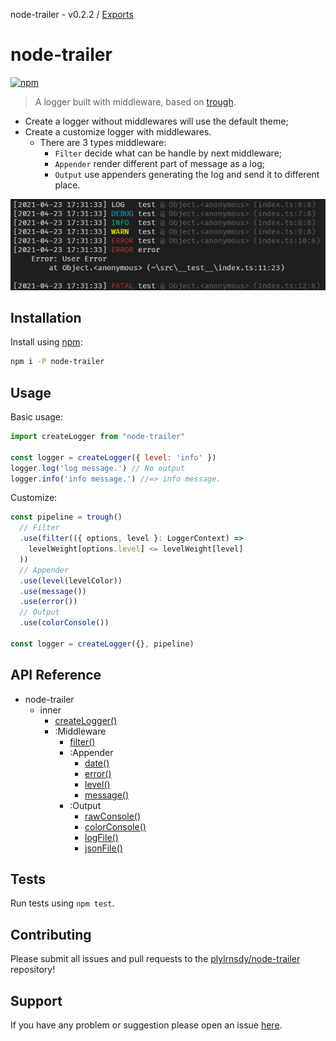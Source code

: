 node-trailer - v0.2.2 / [Exports](modules.md)

# node-trailer

[![npm](https://img.shields.io/npm/v/node-trailer.svg)](https://npmjs.org/package/node-trailer)

> A logger built with middleware, based on [trough](https://github.com/wooorm/trough).

* Create a logger without middlewares will use the default theme;
* Create a customize logger with middlewares.
  * There are 3 types middleware:
    * `Filter` decide what can be handle by next middleware;
    * `Appender` render different part of message as a log;
    * `Output` use appenders generating the log and send it to different place.

![Preview](./images/preview.png)

## Installation

Install using [npm](https://www.npmjs.org/):

```sh
npm i -P node-trailer
```

## Usage

Basic usage:

```javascript
import createLogger from "node-trailer"

const logger = createLogger({ level: 'info' })
logger.log('log message.') // No output
logger.info('info message.') //=> info message.
```

Customize:

```javascript
const pipeline = trough()
  // Filter
  .use(filter(({ options, level }: LoggerContext) =>
    levelWeight[options.level] <= levelWeight[level]
  ))
  // Appender
  .use(level(levelColor))
  .use(message())
  .use(error())
  // Output
  .use(colorConsole())

const logger = createLogger({}, pipeline)
```

## API Reference

- node-trailer
  - inner
    - [createLogger()](./docs/modules.md#createLogger)
    - :Middleware
      - [filter()](./docs/modules.md#filter)
      - :Appender
        - [date()](./docs/modules.md#date)
        - [error()](./docs/modules.md#error)
        - [level()](./docs/modules.md#level)
        - [message()](./docs/modules.md#message)
      - :Output
        - [rawConsole()](./docs/modules.md#rawConsole)
        - [colorConsole()](./docs/modules.md#colorConsole)
        - [logFile()](./docs/modules.md#logFile)
        - [jsonFile()](./docs/modules.md#jsonFile)

## Tests

Run tests using `npm test`.

## Contributing

Please submit all issues and pull requests to the [plylrnsdy/node-trailer](http://github.com/plylrnsdy/node-trailer) repository!

## Support

If you have any problem or suggestion please open an issue [here](https://github.com/plylrnsdy/node-trailer/issues).
